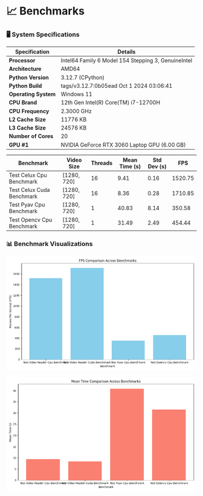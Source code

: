 # 📈 **Benchmarks**
<!-- BENCHMARKS_START -->

### 🖥️ **System Specifications**

| Specification         | Details                                 |
|-----------------------|-----------------------------------------|
| **Processor**         | Intel64 Family 6 Model 154 Stepping 3, GenuineIntel |
| **Architecture**      | AMD64 |
| **Python Version**    | 3.12.7 (CPython) |
| **Python Build**      | tags/v3.12.7:0b05ead Oct  1 2024 03:06:41 |
| **Operating System**  | Windows 11 |
| **CPU Brand**         | 12th Gen Intel(R) Core(TM) i7-12700H |
| **CPU Frequency**     | 2.3000 GHz |
| **L2 Cache Size**     | 11776 KB |
| **L3 Cache Size**     | 24576 KB |
| **Number of Cores**   | 20 |
| **GPU #1**           | NVIDIA GeForce RTX 3060 Laptop GPU (6.00 GB) |


| Benchmark                      | Video Size  | Threads | Mean Time (s) | Std Dev (s) | FPS    |
|--------------------------------|-------------|---------|---------------|-------------|--------|
| Test Celux Cpu Benchmark | [1280, 720] | 16 | 9.41 | 0.16 | 1520.75 |
| Test Celux Cuda Benchmark | [1280, 720] | 16 | 8.36 | 0.28 | 1710.85 |
| Test Pyav Cpu Benchmark | [1280, 720] | 1 | 40.83| 8.14 | 350.58|
| Test Opencv Cpu Benchmark | [1280, 720] | 1 | 31.49 | 2.49 | 454.44 |


### 📊 **Benchmark Visualizations**

![FPS Comparison](scripts/benchmarks/fps_comparison.png)

![Mean Time Comparison](scripts/benchmarks/mean_time_comparison.png)



<!-- BENCHMARKS_END -->